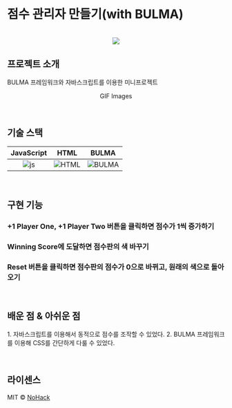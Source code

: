 # 점수 관리자 만들기(with BULMA)

<p align="center">
  <br>
  <img src="./images/common/logo-sample.jpeg">
  <br>
</p>

## 프로젝트 소개

<p align="justify">
BULMA 프레임워크와 자바스크립트를 이용한 미니프로젝트
</p>

<p align="center">
GIF Images
</p>

<br>

## 기술 스택

| JavaScript |   HTML   |  BULMA   |
| :--------: | :------: | :-----:  |
|   ![js]    |  ![HTML] | ![BULMA] |

<br>

## 구현 기능

### +1 Player One, +1 Player Two 버튼을 클릭하면 점수가 1씩 증가하기

### Winning Score에 도달하면 점수판의 색 바꾸기

### Reset 버튼을 클릭하면 점수판의 점수가 0으로 바뀌고, 원래의 색으로 돌아오기


<br>

## 배운 점 & 아쉬운 점

<p align="justify">
  1. 자바스크립트를 이용해서 동적으로 점수를 조작할 수 있었다.
  2. BULMA 프레임워크를 이용해 CSS를 간단하게 다룰 수 있었다.
</p>

<br>

## 라이센스

MIT &copy; [NoHack](mailto:lbjp114@gmail.com)

<!-- Stack Icon Refernces -->

[js]: /images/stack/javascript.svg
[HTML]: /images/stack/html.svg
[BULMA]: /images/stack/bulma.svg
